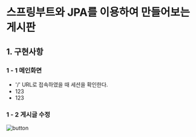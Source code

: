 # 스프링부트와 JPA를 이용하여 만들어보는 게시판


## 1. 구현사항
### 1 - 1 메인화면
* '/' URL로 접속하였을 때 세션을 확인한다.
* 123
* 123

### 1 - 2 게시글 수정



![button](https://user-images.githubusercontent.com/101168818/184031296-3ab09363-9b77-47e5-a15d-51e891dbfa16.JPG)
